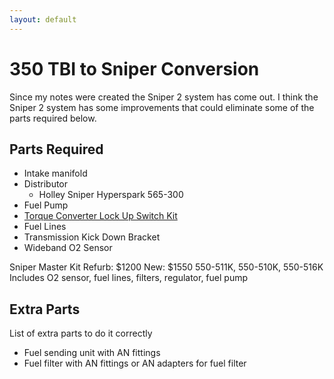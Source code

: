 ```yaml
---
layout: default
---
```


# 350 TBI to Sniper Conversion
Since my notes were created the Sniper 2 system has come out. I think the Sniper 2 system has some improvements that could eliminate some of the parts required below.

## Parts Required
* Intake manifold
* Distributor
    * Holley Sniper Hyperspark 565-300
* Fuel Pump
* [Torque Converter Lock Up Switch Kit](https://www.ebay.com/itm/263099168550)
* Fuel Lines
* Transmission Kick Down Bracket
* Wideband O2 Sensor

Sniper Master Kit  Refurb: $1200  New: $1550  550-511K, 550-510K, 550-516K \
Includes O2 sensor, fuel lines, filters, regulator, fuel pump

## Extra Parts
List of extra parts to do it correctly

* Fuel sending unit with AN fittings
* Fuel filter with AN fittings or AN adapters for fuel filter